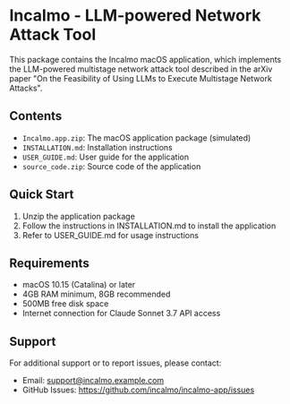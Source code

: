 # Incalmo - LLM-powered Network Attack Tool

This package contains the Incalmo macOS application, which implements the LLM-powered multistage network attack tool described in the arXiv paper "On the Feasibility of Using LLMs to Execute Multistage Network Attacks".

## Contents

- `Incalmo.app.zip`: The macOS application package (simulated)
- `INSTALLATION.md`: Installation instructions
- `USER_GUIDE.md`: User guide for the application
- `source_code.zip`: Source code of the application

## Quick Start

1. Unzip the application package
2. Follow the instructions in INSTALLATION.md to install the application
3. Refer to USER_GUIDE.md for usage instructions

## Requirements

- macOS 10.15 (Catalina) or later
- 4GB RAM minimum, 8GB recommended
- 500MB free disk space
- Internet connection for Claude Sonnet 3.7 API access

## Support

For additional support or to report issues, please contact:
- Email: support@incalmo.example.com
- GitHub Issues: https://github.com/incalmo/incalmo-app/issues
